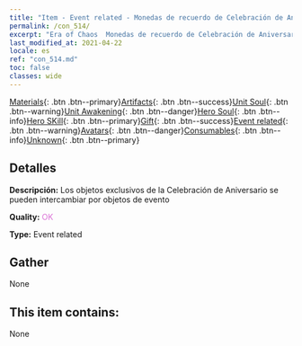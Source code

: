 ```yaml
---
title: "Item - Event related - Monedas de recuerdo de Celebración de Aniversario"
permalink: /con_514/
excerpt: "Era of Chaos  Monedas de recuerdo de Celebración de Aniversario"
last_modified_at: 2021-04-22
locale: es
ref: "con_514.md"
toc: false
classes: wide
---
```

 [Materials](/ItemsES/){: .btn .btn--primary}[Artifacts](/ItemsES/Artifacts/){: .btn .btn--success}[Unit Soul](/ItemsES/UnitSoul/){: .btn .btn--warning}[Unit Awakening](/ItemsES/UnitAwakening/){: .btn .btn--danger}[Hero Soul](/ItemsES/HeroSoul/){: .btn .btn--info}[Hero SKill](/ItemsES/HeroSkill/){: .btn .btn--primary}[Gift](/ItemsES/Gift/){: .btn .btn--success}[Event related](/ItemsES/Events/){: .btn .btn--warning}[Avatars](/ItemsES/Avatars/){: .btn .btn--danger}[Consumables](/ItemsES/Consumables/){: .btn .btn--info}[Unknown](/ItemsES/Unknown/){: .btn .btn--primary}

## Detalles
 **Descripción:** Los objetos exclusivos de la Celebración de Aniversario se pueden intercambiar por objetos de evento

 **Quality:** <span style="color: #DA70D6">OK</span>

 **Type:** Event related

## Gather

  None

## This item contains:

  None

